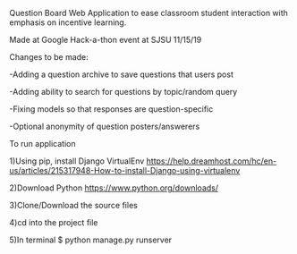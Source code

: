 Question Board 
Web Application to ease classroom student interaction with emphasis on incentive learning.

Made at Google Hack-a-thon event at SJSU 11/15/19

Changes to be made:

-Adding a question archive to save questions that users post

-Adding ability to search for questions by topic/random query

-Fixing models so that responses are question-specific

-Optional anonymity of question posters/answerers 

To run application

1)Using pip, install Django VirtualEnv
https://help.dreamhost.com/hc/en-us/articles/215317948-How-to-install-Django-using-virtualenv

2)Download Python
https://www.python.org/downloads/

3)Clone/Download the source files

4)cd into the project file

5)In terminal
$ python manage.py runserver

